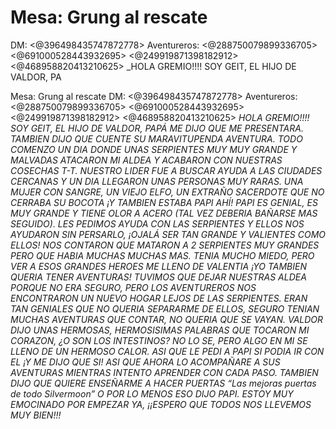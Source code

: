 # Mesa: Grung al rescate
DM: <@396498435747872778> 
Aventureros: <@288750079899336705> <@691000528443932695> <@249919871398182912> <@468958820413210625> 
_HOLA GREMIO!!!! SOY GEIT, EL HIJO DE VALDOR, PA

Mesa: Grung al rescate
DM: <@396498435747872778> 
Aventureros: <@288750079899336705> <@691000528443932695> <@249919871398182912> <@468958820413210625> 
_HOLA GREMIO!!!! SOY GEIT, EL HIJO DE VALDOR, PAPÁ ME DIJO QUE ME PRESENTARA. TAMBIEN DIJO QUE CUENTE SU MARAVITUPENDA AVENTURA. TODO COMENZO UN DIA DONDE UNAS SERPIENTES MUY MUY GRANDE Y MALVADAS ATACARON MI ALDEA Y ACABARON CON NUESTRAS COSECHAS T-T. NUESTRO LIDER FUE A BUSCAR AYUDA A LAS CIUDADES CERCANAS Y UN DIA LLEGARON UNAS PERSONAS MUY RARAS. UNA MUJER CON SANGRE, UN VIEJO ELFO, UN EXTRAÑO SACERDOTE QUE NO CERRABA SU BOCOTA ¡Y TAMBIEN ESTABA PAPI AHÍ! PAPI ES GENIAL, ES MUY GRANDE Y TIENE OLOR A ACERO (TAL VEZ DEBERIA BAÑARSE MAS SEGUIDO). LES PEDIMOS AYUDA CON LAS SERPIENTES Y ELLOS NOS AYUDARON SIN PERSARLO, ¡OJALÁ SER TAN GRANDE Y VALIENTES COMO ELLOS! NOS CONTARON QUE MATARON A 2 SERPIENTES MUY GRANDES PERO QUE HABIA MUCHAS MUCHAS MAS. TENIA MUCHO MIEDO, PERO VER A ESOS GRANDES HEROES ME LLENO DE VALENTIA ¡YO TAMBIEN QUERIA TENER AVENTURAS! TUVIMOS QUE DEJAR NUESTRAS ALDEA PORQUE NO ERA SEGURO, PERO LOS AVENTUREROS NOS ENCONTRARON UN NUEVO HOGAR LEJOS DE LAS SERPIENTES. ERAN TAN GENIALES QUE NO QUERIA SEPARARME DE ELLOS, SEGURO TENIAN MUCHAS AVENTURAS QUE CONTAR, NO QUERIA QUE SE VAYAN. VALDOR DIJO UNAS HERMOSAS, HERMOSISIMAS PALABRAS QUE TOCARON MI CORAZON, ¿O SON LOS INTESTINOS? NO LO SE, PERO ALGO EN MI SE LLENO DE UN HERMOSO CALOR. ASI QUE LE PEDI A PAPI SI PODIA IR CON EL ¡Y ME DIJO QUE SI! ASI QUE AHORA LO ACOMPAÑARE A SUS AVENTURAS MIENTRAS INTENTO APRENDER CON CADA PASO. TAMBIEN DIJO QUE QUIERE ENSEÑARME A HACER PUERTAS “Las mejoras puertas de todo Silvermoon” O POR LO MENOS ESO DIJO PAPI. ESTOY MUY EMOCINADO POR EMPEZAR YA, ¡¡ESPERO QUE TODOS NOS LLEVEMOS MUY BIEN!!!_


